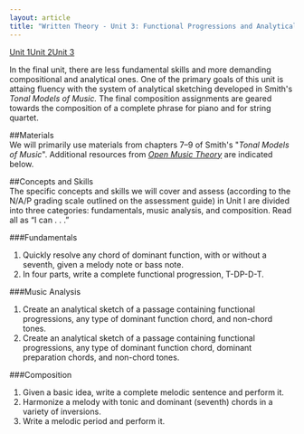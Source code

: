```yaml
---
layout: article
title: "Written Theory - Unit 3: Functional Progressions and Analytical Sketching"
---
```


<a href="wt-unit1.html" class="btn-info">Unit 1</a><a href="wt-unit2.html" class="btn-info">Unit 2</a><a href="wt-unit3.html" class="btn-info">Unit 3</a>

In the final unit, there are less fundamental skills and more demanding compositional and analytical ones. One of the primary goals of this unit is attaing fluency with the system of analytical sketching developed in Smith's *Tonal Models of Music.* The final composition assignments are geared towards the composition of a complete phrase for piano and for string quartet.

##Materials  
We will primarily use materials from chapters 7–9 of Smith's "*Tonal Models of Music*". Additional resources from [*Open Music Theory*](http://www.openmusictheory.com) are indicated below.  

##Concepts and Skills  
The specific concepts and skills we will cover and assess (according to the N/A/P grading scale outlined on the assessment guide) in Unit I are divided into three categories: fundamentals, music analysis, and composition. Read all as “I can . . .”

###Fundamentals
1. Quickly resolve any chord of dominant function, with or without a seventh, given a melody note or bass note.  
2. In four parts, write a complete functional progression, T-DP-D-T.  
   
###Music Analysis
1. Create an analytical sketch of a passage containing functional progressions, any type of dominant function chord, and non-chord tones.  
2. Create an analytical sketch of a passage containing functional progressions, any type of dominant function chord, dominant preparation chords, and non-chord tones.  

###Composition
1. Given a basic idea, write a complete melodic sentence and perform it.
2. Harmonize a melody with tonic and dominant (seventh) chords in a variety of inversions.
3. Write a melodic period and perform it.
